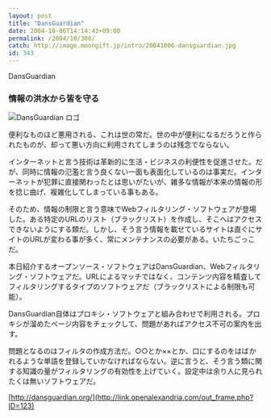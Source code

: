 ```yaml
---
layout: post
title: "DansGuardian"
date: 2004-10-06T14:14:43+09:00
permalink: /2004/10/300/
catch: http://image.moongift.jp/intro/20041006-dansguardian.jpg
id: 343
---
```

DansGuardian  
<!--more-->

### 情報の洪水から皆を守る
  

![DansGuardian ロゴ](http://image.moongift.jp/intro/20041006-dansguardian.jpg "DansGuardian ロゴ")

  

便利なものほど悪用される、これは世の常だ。世の中が便利になるだろうと作られたものが、却って悪い方向に利用されてしまうのは残念でならない。

  

インターネットと言う技術は革新的に生活・ビジネスの利便性を促進させた。だが、同時に情報の氾濫と言う良くない一面も表面化しているのは事実だ。インターネットが犯罪に直接関わったとは思いがたいが、雑多な情報が本来の情報の形を捻じ曲げ、複雑化してしまっている事もある。

  

そのため、情報の制限と言う意味でWebフィルタリング・ソフトウェアが登場した。ある特定のURLのリスト（ブラックリスト）を作成し、そこへはアクセスできないようにする類だ。しかし、そう言う情報を載せているサイトは直ぐにサイトのURLが変わる事が多く、常にメンテナンスの必要がある。いたちごっこだ。

  

本日紹介するオープンソース・ソフトウェアはDansGuardian、Webフィルタリング・ソフトウェアだ。URLによるマッチではなく、コンテンツ内容を精査してフィルタリングするタイプのソフトウェアだ（ブラックリストによる制限も可能）。

  

DansGuardian自体はプロキシ・ソフトウェアと組み合わせで利用される。プロキシが溜めたページ内容をチェックして、問題があればアクセス不可の案内を出す。

  

問題となるのはフィルタの作成方法だ。○○とか××とか、口にするのをはばかれるような単語を登録していかなければならない。逆に言うと、そう言う類に関する知識の量がフィルタリングの有効性を上げていく。設定中は余り人に見られたくは無いソフトウェアだ。

  

[http://dansguardian.org/](http://link.openalexandria.com/out_frame.php?ID=123)

